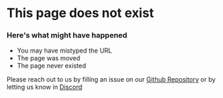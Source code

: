 # This page does not exist

### Here's what might have happened

- You may have mistyped the URL
- The page was moved
- The page never existed

Please reach out to us by filling an issue on our [Github Repository](https://github.com/c6o/docs/issues/new?assignees=&labels=bug&template=bug-report.md&title=) or by letting us know in [Discord](https://discord.gg/wx3JkVjTPy)
